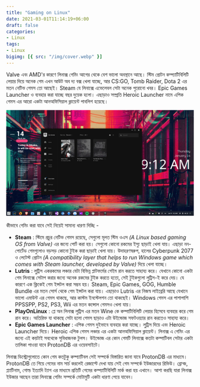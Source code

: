 ```yaml
---
title: "Gaming on Linux"
date: 2021-03-01T11:14:19+06:00
draft: false
categories:
- Linux
tags:
- Linux
bigimg: [{ src: "/img/cover.webp" }]
---
```

Valve এবং AMD'র কারণে লিনাক্স গেমিং আগের থেকে বেশ ভালো অবস্থানে আছে। স্টিম প্রোটন কম্প্যাটিবিলিটি লেয়ার দিয়ে অনেক গেম এখন আউট অব দ্য বক্স খেলা যাচ্ছে, আর CS:GO, Tomb Raider, Dota 2 এর মতন নেটিভ গেমস তো আছেই। Steam যে লিনাক্সে এভেলেবল সেটা অনেক পুরোনো খবর। Epic Games Launcher ও ব্যবহার করা যাচ্ছে বছর দুয়েক হলো। এছাড়াও সম্প্রতি Heroic Launcher নামে এপিক গেমস এর আরো একটা আনঅফিসিয়াল ক্লায়েন্ট পাবলিশ হয়েছে।

![Gaming-on-Linux](/img/gaming-on-linux.webp)

কীভাবে গেমিং করা যাবে সেই নিয়েই সামান্য ধারণা দিচ্ছি -
* **Steam** : স্টিমে প্রচুর নেটিভ গেমস রয়েছে, সেগুলো মূলত স্টিম ওএস _(A Linux based gaming OS from Valve)_ এর জন্যে পোর্ট করা হয়। সেগুলো কোনো রকমের ইস্যু ছাড়াই খেলা যায়। এছাড়া নন-পোর্টেড গেমগুলোও বড়সড় কোনো টুইক করা ছাড়াই খেলা যায়। উদাহরণস্বরুপ, হালের Cyberpunk 2077 ও লেটেস্ট প্রোটন _(A compatibility layer that helps to run Windows game which comes with Steam launcher, developed by Valve)_ দিয়ে খেলা যাচ্ছে।
* **Lutris** : লু্ট্রিস একরকমের লঞ্চার যেটা বিভিন্ন প্লাটফর্মের গেইম রান করতে সাহায্য করে। যেখানে কোনো একটা গেম লিনাক্সে সেটাপ করার জন্যে অনেক রকমের টুইক করতে হতো, সেই টুইকগুলো লুট্রিস-ই করে দেয়। যে কারণে এক ক্লিকেই গেম ইন্সটল করা সম্ভব হয়। Steam, Epic Games, GOG, Humble Bundle এর মতন সোর্স থেকে গেম ইন্সটল করা যায়। এছাড়াও Lutris এর নিজস্ব লাইব্রেরি আছে যেখানে ভালো এমাউন্ট এর গেমস থাকছে, আর কাস্টম ইনস্টেলশন তো থাকছেই। Windows গেমস এর পাশাপাশি PPSSPP, PS2, PS3, Wii এর মতন কন্সোল গেমসও খেলা যায়।
* **PlayOnLinux** : প্লে অন লিনাক্স লুট্রিস এর মতন Wine কে কম্পাটিবিলিটি লেয়ার হিসেবে ব্যবহার করে গেম রান করে। অতিরিক্ত যা থাকছে সেটা হলো গেমস ছাড়াও এটা উইন্ডোজ সফটওয়্যার রান করতেও সাহায্য করে।
* **Epic Games Launcher** : এপিক গেমস দুইভাবে ব্যবহার করা যাচ্ছে। লু্ট্রিস দিয়ে এবং Heroic Launcher দিয়ে। Heroic এপিক গেমস লঞ্চার এর একটা আনঅফিসিয়াল ক্লায়েন্ট।
লিনাক্স এ গেমিং এর জন্যে এই কয়টাই সবথেকে সুবিধাজনক টুলস। উইন্ডোজ এর কোন গেমটি লিনাক্সে কতটা কম্পাটিবল সেটার একটা তালিকা পাওয়া যাবে ProtonDB এর ওয়েবসাইটে।

লিনাক্স ডিস্ট্রোগুলোতে কোন গেম কতটুকু কম্প্যাটিবল সেই সম্পর্কে বিস্তারিত জানা যাবে ProtonDB এর মাধ্যমে। ProtonDB তে গিয়ে গেমের নাম সার্চ করলেই রেজাল্টে দেখা যায় সেই গেম সম্পর্কে ইউজারদের রিভিউ। ব্রোন্জ, প্ল্যাটিনাম, গোল্ড ইত্যাদি ট্যাগ এর মাধ্যমে প্রতিটি গেমের কম্প্যাটিবিলিটি মার্ক করা হয় এখানে।
আশা করছি যারা লিনাক্স ইউজার আছেন তারা লিনাক্সে গেমিং সম্পর্কে মোটামুটি একটা ধারণা পেয়ে যাবেন।

